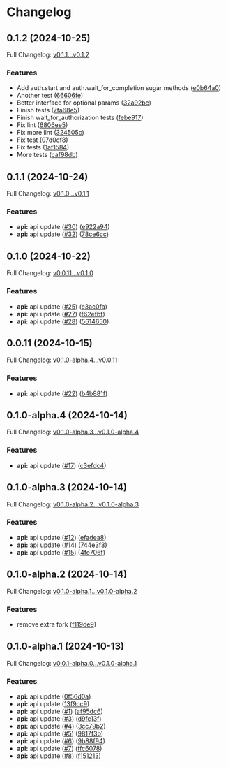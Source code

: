 # Changelog

## 0.1.2 (2024-10-25)

Full Changelog: [v0.1.1...v0.1.2](https://github.com/ArcadeAI/arcade-py/compare/v0.1.1...v0.1.2)

### Features

* Add auth.start and auth.wait_for_completion sugar methods ([e0b64a0](https://github.com/ArcadeAI/arcade-py/commit/e0b64a081ae91e8a560460ced6fe1e0010333987))
* Another test ([66606fe](https://github.com/ArcadeAI/arcade-py/commit/66606fe18b46808997f48c46336aaf6cbbad4165))
* Better interface for optional params ([32a92bc](https://github.com/ArcadeAI/arcade-py/commit/32a92bc92611a09078db8ed3c99e884fa8e72ba9))
* Finish tests ([7fa68e5](https://github.com/ArcadeAI/arcade-py/commit/7fa68e5bac09a5404f201d89141876d5d0de9562))
* Finish wait_for_authorization tests ([febe917](https://github.com/ArcadeAI/arcade-py/commit/febe917faa6b5ea18393cf48b21b7feeee9bfd31))
* Fix lint ([6806ee5](https://github.com/ArcadeAI/arcade-py/commit/6806ee5957042c292b80fbf7867f2bb275f8a004))
* Fix more lint ([324505c](https://github.com/ArcadeAI/arcade-py/commit/324505c86e54e7cfb95bcf6e72e881c291488c9b))
* Fix test ([07d0cf8](https://github.com/ArcadeAI/arcade-py/commit/07d0cf8eee6d1aa527fb793bb09efacadbcfa7d2))
* Fix tests ([1af1584](https://github.com/ArcadeAI/arcade-py/commit/1af15848b3fdc758818d1a7fcd692d8df68913cb))
* More tests ([caf98db](https://github.com/ArcadeAI/arcade-py/commit/caf98dbe69addd8b1edf3f68b2e06c8407d3fff6))

## 0.1.1 (2024-10-24)

Full Changelog: [v0.1.0...v0.1.1](https://github.com/ArcadeAI/arcade-py/compare/v0.1.0...v0.1.1)

### Features

* **api:** api update ([#30](https://github.com/ArcadeAI/arcade-py/issues/30)) ([e922a94](https://github.com/ArcadeAI/arcade-py/commit/e922a9459c72d139ab4d7519abcd016d3146bd57))
* **api:** api update ([#32](https://github.com/ArcadeAI/arcade-py/issues/32)) ([78ce6cc](https://github.com/ArcadeAI/arcade-py/commit/78ce6cc0278cac884d0e15d75f681097fa5ddedc))

## 0.1.0 (2024-10-22)

Full Changelog: [v0.0.11...v0.1.0](https://github.com/ArcadeAI/arcade-py/compare/v0.0.11...v0.1.0)

### Features

* **api:** api update ([#25](https://github.com/ArcadeAI/arcade-py/issues/25)) ([c3ac0fa](https://github.com/ArcadeAI/arcade-py/commit/c3ac0fad62cf13e01f483448132d196f45f218af))
* **api:** api update ([#27](https://github.com/ArcadeAI/arcade-py/issues/27)) ([f62efbf](https://github.com/ArcadeAI/arcade-py/commit/f62efbf57628d3d9b6e2734aec1c8028e21e54b4))
* **api:** api update ([#28](https://github.com/ArcadeAI/arcade-py/issues/28)) ([5614650](https://github.com/ArcadeAI/arcade-py/commit/561465067e08077515f5e5cb361d8d09b0f7ead9))

## 0.0.11 (2024-10-15)

Full Changelog: [v0.1.0-alpha.4...v0.0.11](https://github.com/ArcadeAI/arcade-py/compare/v0.1.0-alpha.4...v0.0.11)

### Features

* **api:** api update ([#22](https://github.com/ArcadeAI/arcade-py/issues/22)) ([b4b881f](https://github.com/ArcadeAI/arcade-py/commit/b4b881fb496169501ca80a175f088780c6f4930f))

## 0.1.0-alpha.4 (2024-10-14)

Full Changelog: [v0.1.0-alpha.3...v0.1.0-alpha.4](https://github.com/ArcadeAI/arcade-py/compare/v0.1.0-alpha.3...v0.1.0-alpha.4)

### Features

* **api:** api update ([#17](https://github.com/ArcadeAI/arcade-py/issues/17)) ([c3efdc4](https://github.com/ArcadeAI/arcade-py/commit/c3efdc4cbfa3eb9e6bdd173c28ea02701ed02598))

## 0.1.0-alpha.3 (2024-10-14)

Full Changelog: [v0.1.0-alpha.2...v0.1.0-alpha.3](https://github.com/ArcadeAI/arcade-py/compare/v0.1.0-alpha.2...v0.1.0-alpha.3)

### Features

* **api:** api update ([#12](https://github.com/ArcadeAI/arcade-py/issues/12)) ([efadea8](https://github.com/ArcadeAI/arcade-py/commit/efadea87ab3842f65b9a042ad00019285199c8ba))
* **api:** api update ([#14](https://github.com/ArcadeAI/arcade-py/issues/14)) ([744e3f3](https://github.com/ArcadeAI/arcade-py/commit/744e3f3ec16f28155847fe0f195ef5b8e620859f))
* **api:** api update ([#15](https://github.com/ArcadeAI/arcade-py/issues/15)) ([4fe706f](https://github.com/ArcadeAI/arcade-py/commit/4fe706f3fb67ea7ec08e0410be1fc42f822d7f45))

## 0.1.0-alpha.2 (2024-10-14)

Full Changelog: [v0.1.0-alpha.1...v0.1.0-alpha.2](https://github.com/ArcadeAI/arcade-py/compare/v0.1.0-alpha.1...v0.1.0-alpha.2)

### Features

* remove extra fork ([f119de9](https://github.com/ArcadeAI/arcade-py/commit/f119de9e96630d4e98e7f0b9167ff950114b0b81))

## 0.1.0-alpha.1 (2024-10-13)

Full Changelog: [v0.0.1-alpha.0...v0.1.0-alpha.1](https://github.com/ArcadeAI/arcade-py/compare/v0.0.1-alpha.0...v0.1.0-alpha.1)

### Features

* **api:** api update ([0f56d0a](https://github.com/ArcadeAI/arcade-py/commit/0f56d0afea70f6d778ab4778370926b0dc1a0158))
* **api:** api update ([13f9cc9](https://github.com/ArcadeAI/arcade-py/commit/13f9cc9c8bb3f9050f64f03f61d7f079052d4ffe))
* **api:** api update ([#1](https://github.com/ArcadeAI/arcade-py/issues/1)) ([af95dc6](https://github.com/ArcadeAI/arcade-py/commit/af95dc67b673b1562dc7aacd8acf4cdfb233f2c7))
* **api:** api update ([#3](https://github.com/ArcadeAI/arcade-py/issues/3)) ([d9fc13f](https://github.com/ArcadeAI/arcade-py/commit/d9fc13f43e09e7aab1df172355f2dc514bb02ca6))
* **api:** api update ([#4](https://github.com/ArcadeAI/arcade-py/issues/4)) ([3cc79b2](https://github.com/ArcadeAI/arcade-py/commit/3cc79b24ad5c0b1bb4787d6ce6fb65bb4cf62318))
* **api:** api update ([#5](https://github.com/ArcadeAI/arcade-py/issues/5)) ([9817f3b](https://github.com/ArcadeAI/arcade-py/commit/9817f3b0ecddd33fa73c4f47bcb68fa72e703ad4))
* **api:** api update ([#6](https://github.com/ArcadeAI/arcade-py/issues/6)) ([9b88f94](https://github.com/ArcadeAI/arcade-py/commit/9b88f9494d18f3e07f8fb3f5413bcd49277472e7))
* **api:** api update ([#7](https://github.com/ArcadeAI/arcade-py/issues/7)) ([ffc6078](https://github.com/ArcadeAI/arcade-py/commit/ffc60781dfd6567ed1a64961cdc728fb87f467a4))
* **api:** api update ([#8](https://github.com/ArcadeAI/arcade-py/issues/8)) ([f151213](https://github.com/ArcadeAI/arcade-py/commit/f15121316e4a4daa4a13c8b1b3dad6af68f3aa09))

